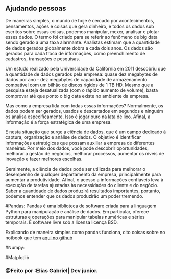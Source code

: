 ## Ajudando pessoas


De maneiras simples, o mundo de hoje é cercado por acontecimentos, pensamentos, ações e coisas que gera dinheiro, e todos os dados sub escritos sobre essas coisas, podemos manipular, mexer, analisar e plotar esses dados.
O termo foi criado para se referir ao fenômeno de big data sendo gerado a uma taxa alarmante. Analistas estimam que a quantidade de dados gerados globalmente dobra a cada dois anos. Os dados são gerados para cada troca de informações, como preenchimento de cadastros, transações e pesquisas.

Um estudo realizado pela Universidade da Califórnia em 2011 descobriu que a quantidade de dados gerados pela empresa: quase dez megabytes de dados por ano - dez megabytes de capacidade de armazenamento compatível com um bilhão de discos rígidos de 1 TB HD. Mesmo que a pesquisa esteja desatualizada (com o rápido aumento de volume), basta comprovar até que ponto o big data existe no ambiente da empresa.

Mas como a empresa lida com todas essas informações? Normalmente, os dados podem ser gerados, usados e descartados em segundos e ninguém os analisa especificamente. Isso é jogar ouro na lata de lixo. Afinal, a informação é a força estratégica de uma empresa.

É nesta situação que surge a ciência de dados, que é um campo dedicado à captura, organização e análise de dados. O objetivo é identificar informações estratégicas que possam auxiliar a empresa de diferentes maneiras. Por meio dos dados, você pode descobrir oportunidades, melhorar a gestão de negócios, melhorar processos, aumentar os níveis de inovação e fazer melhores escolhas.

Geralmente, a ciência de dados pode ser utilizada para melhorar o desempenho de qualquer departamento da empresa, principalmente para aumentar a produtividade. Afinal, o acesso a informações confiáveis leva à execução de tarefas ajustadas às necessidades do cliente e do negócio.
Saber a quantidade de dados produzirá resultados importantes, portanto, podemos entender que os dados produzirão um poder tremendo.


#Pandas:
Pandas é uma biblioteca de software criada para a linguagem Python para manipulação e análise de dados. Em particular, oferece estruturas e operações para manipular tabelas numéricas e séries temporais. É software livre sob a licensa licença BSD.


Explicando de maneira simples como pandas funciona, cito coisas sobre no notbook que tem <a href="https://github.com/EliasGabriel1/ProjetoUmBrasilMelhor/blob/main/BasicoPandas.ipynb"> aqui no github  </a>


#Numpy:



#Matplotlib



















### @Feito por :Elias Gabriel| Dev junior.
